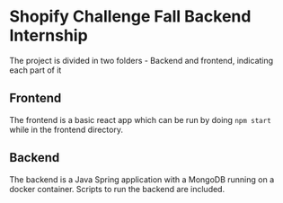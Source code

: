 # Shopify Challenge Fall Backend Internship
The project is divided in two folders - Backend and frontend, indicating each part of it


## Frontend

The frontend is a basic react app which can be run by doing ```npm start``` while in the frontend directory.

## Backend

The backend is a Java Spring application with a MongoDB running on a docker container.
Scripts to run the backend are included.

